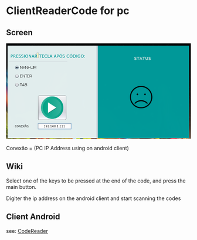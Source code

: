 # ClientReaderCode for pc

## Screen
![main](/client_pc.png)

Conexão = (PC IP Address using on android client)

## Wiki

Select one of the keys to be pressed at the end of the code, and press the main button.

Digiter the ip address on the android client and start scanning the codes

## Client Android
see: [CodeReader](https://github.com/jdruk/readCodeAndroid)
